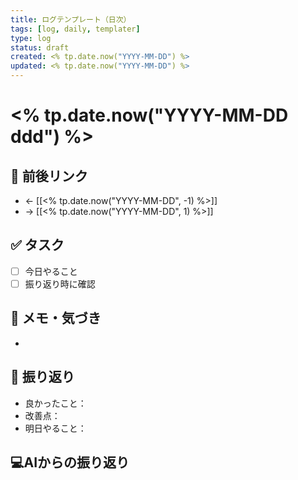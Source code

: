 ```yaml
---
title: ログテンプレート（日次）
tags: [log, daily, templater]
type: log
status: draft
created: <% tp.date.now("YYYY-MM-DD") %>
updated: <% tp.date.now("YYYY-MM-DD") %>
---
```


# <% tp.date.now("YYYY-MM-DD ddd") %>

## 🔁 前後リンク
- ← [[<% tp.date.now("YYYY-MM-DD", -1) %>]]
- → [[<% tp.date.now("YYYY-MM-DD", 1) %>]]

## ✅ タスク
- [ ] 今日やること
- [ ] 振り返り時に確認

## 📝 メモ・気づき
- 

## 📌 振り返り
- 良かったこと：
- 改善点：
- 明日やること：

##  💻AIからの振り返り


